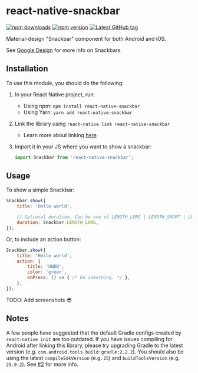 # react-native-snackbar

[![npm downloads](https://img.shields.io/npm/dm/react-native-snackbar.svg)](https://www.npmjs.com/package/react-native-snackbar)
[![npm version](https://img.shields.io/npm/v/react-native-snackbar.svg)](https://www.npmjs.com/package/react-native-snackbar)
[![Latest GitHub tag](https://img.shields.io/github/tag/cooperka/react-native-snackbar.svg)](https://github.com/cooperka/react-native-snackbar)

Material-design "Snackbar" component for both Android and iOS.

See [Google Design](https://material.google.com/components/snackbars-toasts.html) for more info on Snackbars.

## Installation

To use this module, you should do the following:

1. In your React Native project, run:
    - Using npm: `npm install react-native-snackbar`
    - Using Yarn: `yarn add react-native-snackbar`

2. Link the library using `react-native link react-native-snackbar`
    - Learn more about linking [here](https://facebook.github.io/react-native/docs/linking-libraries-ios.html)

3. Import it in your JS where you want to show a snackbar:

    ```js
    import Snackbar from 'react-native-snackbar';
    ```

## Usage

To show a simple Snackbar:

```js
Snackbar.show({
    title: 'Hello world',

    // Optional duration. Can be one of LENGTH_LONG | LENGTH_SHORT | LENGTH_INDEFINITE.
    duration: Snackbar.LENGTH_LONG,
});
```

Or, to include an action button:

```js
Snackbar.show({
    title: 'Hello world',
    action: {
        title: 'UNDO',
        color: 'green',
        onPress: () => { /* Do something. */ },
    },
});
```

TODO: Add screenshots :sunglasses:

## Notes

A few people have suggested that the default Gradle configs created by `react-native init` are too outdated.
If you have issues compiling for Android after linking this library,
please try upgrading Gradle to the latest version (e.g. `com.android.tools.build:gradle:2.2.2`).
You should also be using the latest `compileSdkVersion` (e.g. `25`) and `buildToolsVersion` (e.g. `25.0.2`).
See [#2](https://github.com/cooperka/react-native-snackbar/issues/2) for more info.
